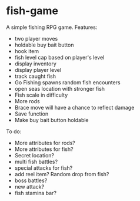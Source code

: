 # fish-game
A simple fishing RPG game.
Features:
- two player moves
- holdable buy bait button
- hook item
- fish level cap based on player's level 
- display inventory
- display player level
- track caught fish
- Go Fishing spawns random fish encounters
- open seas location with stronger fish
- Fish scale in difficulty
- More rods
- Brace move will have a chance to reflect damage
- Save function
- Make buy bait button holdable

To do: 
- More attributes for rods?
- More attributes for fish?
- Secret location?
- multi fish battles?
- special attacks for fish?
- add reel item? Random drop from fish?
- boss battles?
- new attack?
- fish stamina bar? 
